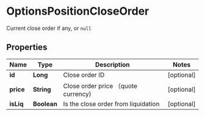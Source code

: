 
# OptionsPositionCloseOrder

Current close order if any, or `null`

## Properties

Name | Type | Description | Notes
------------ | ------------- | ------------- | -------------
**id** | **Long** | Close order ID |  [optional]
**price** | **String** | Close order price （quote currency) |  [optional]
**isLiq** | **Boolean** | Is the close order from liquidation |  [optional]

